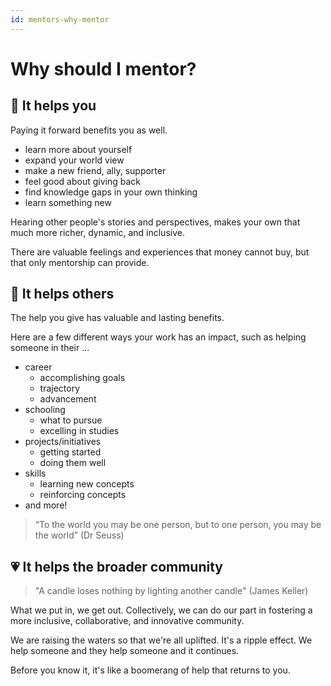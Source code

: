 ```yaml
---
id: mentors-why-mentor
---
```


# Why should I mentor?

## 👤 It helps you

Paying it forward benefits you as well.

- learn more about yourself
- expand your world view
- make a new friend, ally, supporter
- feel good about giving back
- find knowledge gaps in your own thinking
- learn something new

Hearing other people's stories and perspectives, makes your own that much more richer, dynamic, and inclusive.

There are valuable feelings and experiences that money cannot buy, but that only mentorship can provide.

## 👥 It helps others

The help you give has valuable and lasting benefits.

Here are a few different ways your work has an impact, such as helping someone in their ...

- career
  - accomplishing goals
  - trajectory
  - advancement
- schooling
  - what to pursue
  - excelling in studies
- projects/initiatives
  - getting started
  - doing them well
- skills
  - learning new concepts
  - reinforcing concepts
- and more!

> “To the world you may be one person, but to one person, you may be the world” \(Dr Seuss\)

## 💗 It helps the broader community

> "A candle loses nothing by lighting another candle" \(James Keller\)

What we put in, we get out. Collectively, we can do our part in fostering a more inclusive, collaborative, and innovative community.

We are raising the waters so that we're all uplifted. It's a ripple effect. We help someone and they help someone and it continues.

Before you know it, it's like a boomerang of help that returns to you.
